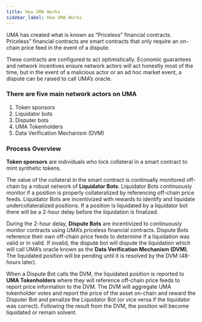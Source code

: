 ```yaml
---
title: How UMA Works
sidebar_label: How UMA Works
---
```


UMA has created what is known as “Priceless” financial contracts.  Priceless” financial contracts are smart contracts that only require an on-chain price feed in the event of a dispute.

These contracts are configured to act optimistically. Economic guarantees and network incentives ensure  network actors will act honestly most of the time, but in the event of a malicious actor or an ad hoc market event, a dispute can be raised to call UMA’s oracle.

### There are five main network actors on UMA

1. Token sponsors
2. Liquidator bots
3. Disputer bots
4. UMA Tokenholders
5. Data Verification Mechanism (DVM)

### Process Overview

**Token sponsors** are individuals who lock collateral in a smart contract to mint synthetic tokens. 

The value of the collateral in the smart contract is continually monitored off-chain by a robust network of **Liquidator Bots**. Liquidator Bots continuously monitor if a position is properly collateralized by referencing off-chain price feeds. Liquidator Bots are incentivized with rewards to identify and liquidate undercollateralized positions. If a position is liquidated by a liquidator bot there will be a 2-hour delay before the liquidation is finalized. 

During the 2-hour delay, **Dispute Bots** are incentivized to continuously monitor contracts using UMA’s priceless financial contracts. Dispute Bots reference their own off-chain price feeds to determine if a liquidation was valid or in valid. If invalid, the dispute bot will dispute the liquidation which will call UMA’s oracle known as the **Data Verification Mechanism (DVM)**. The liquidated position will be pending until it is resolved by the DVM (48-hours later). 

When a Dispute Bot calls the DVM, the liquidated position is reported to **UMA Tokenholders** where they will reference off-chain price feeds to report price information to the DVM. The DVM will aggregate UMA tokenholder votes and report the price of the asset on-chain and reward the Disputer Bot and penalize the Liquidator Bot (or vice versa if the liquidator was correct). Following the result from the DVM, the position will become liquidated or remain solvent. 


